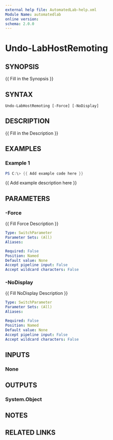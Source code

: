 ```yaml
---
external help file: AutomatedLab-help.xml
Module Name: automatedlab
online version:
schema: 2.0.0
---
```


# Undo-LabHostRemoting

## SYNOPSIS
{{ Fill in the Synopsis }}

## SYNTAX

```
Undo-LabHostRemoting [-Force] [-NoDisplay]
```

## DESCRIPTION
{{ Fill in the Description }}

## EXAMPLES

### Example 1
```powershell
PS C:\> {{ Add example code here }}
```

{{ Add example description here }}

## PARAMETERS

### -Force
{{ Fill Force Description }}

```yaml
Type: SwitchParameter
Parameter Sets: (All)
Aliases:

Required: False
Position: Named
Default value: None
Accept pipeline input: False
Accept wildcard characters: False
```

### -NoDisplay
{{ Fill NoDisplay Description }}

```yaml
Type: SwitchParameter
Parameter Sets: (All)
Aliases:

Required: False
Position: Named
Default value: None
Accept pipeline input: False
Accept wildcard characters: False
```

## INPUTS

### None

## OUTPUTS

### System.Object
## NOTES

## RELATED LINKS
